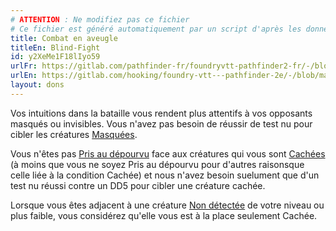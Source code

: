 ```yaml
---
# ATTENTION : Ne modifiez pas ce fichier
# Ce fichier est généré automatiquement par un script d'après les données du module Foundry VTT officiel et de sa traduction
title: Combat en aveugle
titleEn: Blind-Fight
id: y2XeMe1F18lIyo59
urlFr: https://gitlab.com/pathfinder-fr/foundryvtt-pathfinder2-fr/-/blob/master/data/feats/y2XeMe1F18lIyo59.htm
urlEn: https://gitlab.com/hooking/foundry-vtt---pathfinder-2e/-/blob/master/packs/data/feats.db/blind-fight.json
layout: dons
---
```

Vos intuitions dans la bataille vous rendent plus attentifs à vos opposants masqués ou invisibles. Vous n'avez pas besoin de réussir de test nu pour cibler les créatures [Masquées](../conditions/masqué.md).

Vous n'êtes pas [Pris au dépourvu](../conditions/pris-au-dépourvu.md) face aux créatures qui vous sont [Cachées](../conditions/caché.md) (à moins que vous ne soyez Pris au dépourvu pour d'autres raisonsque celle liée à la condition Cachée) et nous n'avez besoin suelument que d'un test nu réussi contre un DD5 pour cibler une créature cachée.

Lorsque vous êtes adjacent à une créature [Non détectée](../conditions/non-détecté.md) de votre niveau ou plus faible, vous considérez qu'elle vous est à la place seulement Cachée.

